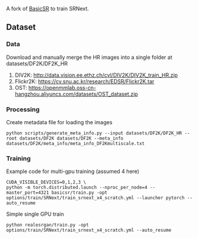 A fork of [BasicSR](https://github.com/XPixelGroup/BasicSR) to train SRNext.

## Dataset

### Data
Download and manually merge the HR images into a single folder at datasets/DF2K/DF2K_HR
1. DIV2K: http://data.vision.ee.ethz.ch/cvl/DIV2K/DIV2K_train_HR.zip
2. Flickr2K: https://cv.snu.ac.kr/research/EDSR/Flickr2K.tar
3. OST: https://openmmlab.oss-cn-hangzhou.aliyuncs.com/datasets/OST_dataset.zip

### Processing
Create metadata file for loading the images
```
python scripts/generate_meta_info.py --input datasets/DF2K/DF2K_HR --root datasets/DF2K datasets/DF2K --meta_info datasets/DF2K/meta_info/meta_info_DF2Kmultiscale.txt
```

### Training
Example code for multi-gpu training (assumed 4 here)
```
CUDA_VISIBLE_DEVICES=0,1,2,3 \
python -m torch.distributed.launch --nproc_per_node=4 --master_port=4321 basicsr/train.py -opt options/train/SRNext/train_srnext_x4_scratch.yml --launcher pytorch --auto_resume
```
Simple single GPU train
```
python realesrgan/train.py -opt options/train/SRNext/train_srnext_x4_scratch.yml --auto_resume
```